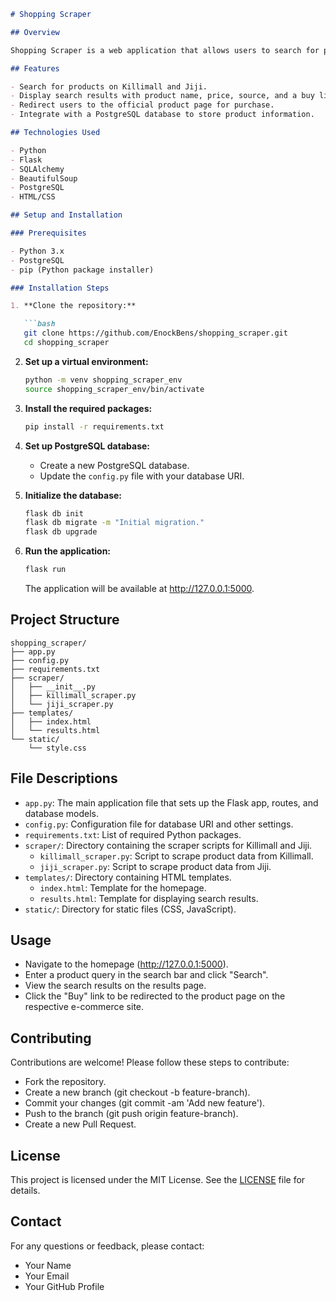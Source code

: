 
```markdown
# Shopping Scraper

## Overview

Shopping Scraper is a web application that allows users to search for products on two popular e-commerce websites: Killimall and Jiji. The application scrapes product information based on user queries and displays the results in a user-friendly interface. Users can then choose to purchase the products by being redirected to the respective product pages.

## Features

- Search for products on Killimall and Jiji.
- Display search results with product name, price, source, and a buy link.
- Redirect users to the official product page for purchase.
- Integrate with a PostgreSQL database to store product information.

## Technologies Used

- Python
- Flask
- SQLAlchemy
- BeautifulSoup
- PostgreSQL
- HTML/CSS

## Setup and Installation

### Prerequisites

- Python 3.x
- PostgreSQL
- pip (Python package installer)

### Installation Steps

1. **Clone the repository:**

   ```bash
   git clone https://github.com/EnockBens/shopping_scraper.git
   cd shopping_scraper
   ```

2. **Set up a virtual environment:**

   ```bash
   python -m venv shopping_scraper_env
   source shopping_scraper_env/bin/activate
   ```

3. **Install the required packages:**

   ```bash
   pip install -r requirements.txt
   ```

4. **Set up PostgreSQL database:**

   - Create a new PostgreSQL database.
   - Update the `config.py` file with your database URI.

5. **Initialize the database:**

   ```bash
   flask db init
   flask db migrate -m "Initial migration."
   flask db upgrade
   ```

6. **Run the application:**

   ```bash
   flask run
   ```

   The application will be available at http://127.0.0.1:5000.

## Project Structure

```
shopping_scraper/
├── app.py
├── config.py
├── requirements.txt
├── scraper/
│   ├── __init__.py
│   ├── killimall_scraper.py
│   └── jiji_scraper.py
├── templates/
│   ├── index.html
│   └── results.html
└── static/
    └── style.css
```

## File Descriptions

- `app.py`: The main application file that sets up the Flask app, routes, and database models.
- `config.py`: Configuration file for database URI and other settings.
- `requirements.txt`: List of required Python packages.
- `scraper/`: Directory containing the scraper scripts for Killimall and Jiji.
  - `killimall_scraper.py`: Script to scrape product data from Killimall.
  - `jiji_scraper.py`: Script to scrape product data from Jiji.
- `templates/`: Directory containing HTML templates.
  - `index.html`: Template for the homepage.
  - `results.html`: Template for displaying search results.
- `static/`: Directory for static files (CSS, JavaScript).

## Usage

- Navigate to the homepage (http://127.0.0.1:5000).
- Enter a product query in the search bar and click "Search".
- View the search results on the results page.
- Click the "Buy" link to be redirected to the product page on the respective e-commerce site.

## Contributing

Contributions are welcome! Please follow these steps to contribute:

- Fork the repository.
- Create a new branch (git checkout -b feature-branch).
- Commit your changes (git commit -am 'Add new feature').
- Push to the branch (git push origin feature-branch).
- Create a new Pull Request.

## License

This project is licensed under the MIT License. See the [LICENSE](https://github.com/yourusername/shopping_scraper/blob/master/LICENSE) file for details.

## Contact

For any questions or feedback, please contact:

- Your Name
- Your Email
- Your GitHub Profile
```

